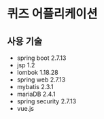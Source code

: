 # 퀴즈 어플리케이션
## 사용 기술
 - spring boot 2.7.13
 - jsp 1.2 
 - lombok 1.18.28
 - spring web 2.7.13
 - mybatis 2.3.1
 - mariaDB 2.4.1
 - spring security 2.7.13
 - vue.js

